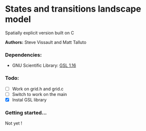 States and transitions landscape model 
========

Spatially explicit version built on C

**Authors:** Steve Vissault and Matt Talluto

### Dependencies:
    
- GNU Scientific Library: [GSL 1.16](http://www.linuxfromscratch.org/blfs/view/svn/general/gsl.html)

### Todo:

- [ ] Work on grid.h and grid.c
- [ ] Switch to work on the main 
- [x] Instal GSL library

### Getting started...

Not yet !
